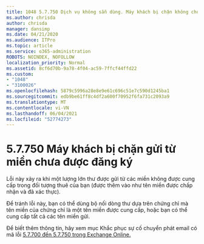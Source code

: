 ```yaml
---
title: 1048 5.7.750 Dịch vụ không sẵn dùng. Máy khách bị chặn không cho gửi miền chưa được đăng ký
ms.author: chrisda
author: chrisda
manager: dansimp
ms.date: 04/21/2020
ms.audience: ITPro
ms.topic: article
ms.service: o365-administration
ROBOTS: NOINDEX, NOFOLLOW
localization_priority: Normal
ms.assetid: 8cf6d70b-9a78-4f04-ac59-7ffcf44ffd22
ms.custom:
- "1048"
- "3100026"
ms.openlocfilehash: 5879c5996a28e8e9e61c696c51e7c590d1245ba1
ms.sourcegitcommit: edb9be61ff8c4df2a600f70952f6fa731c2093a9
ms.translationtype: MT
ms.contentlocale: vi-VN
ms.lasthandoff: 06/04/2021
ms.locfileid: "52774273"
---
```

# <a name="57750-client-blocked-from-sending-from-unregistered-domain"></a>5.7.750 Máy khách bị chặn gửi từ miền chưa được đăng ký

Lỗi này xảy ra khi một lượng lớn thư được gửi từ các miền không được cung cấp trong đối tượng thuê của bạn (được thêm vào như tên miền được chấp nhận và đã xác thực).

Để tránh lỗi này, bạn có thể dùng bộ nối dòng thư dựa trên chứng chỉ mà tên miền của chứng chỉ là một tên miền được cung cấp, hoặc bạn có thể cung cấp tất cả các tên miền gửi.

Để biết thêm thông tin, hãy xem mục Khắc phục sự cố chuyển phát email có mã lỗi [5.7.700 đến 5.7.750 trong Exchange Online.](https://go.microsoft.com/fwlink/?linkid=2164955)